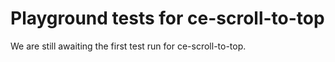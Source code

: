 # Playground tests for ce-scroll-to-top
We are still awaiting the first test run for ce-scroll-to-top.
